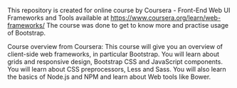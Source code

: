 This repository is created for online course by Coursera - Front-End Web UI Frameworks and Tools available at https://www.coursera.org/learn/web-frameworks/
The course was done to get to know more and practise usage of Bootstrap.

Course overview from Coursera:
This course will give you an overview of client-side web frameworks, in particular Bootstrap. You will learn about grids and responsive design, Bootstrap CSS and JavaScript components. You will learn about CSS preprocessors, Less and Sass. You will also learn the basics of Node.js and NPM and learn about Web tools like Bower.
